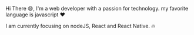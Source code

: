 Hi There 😄, I'm a web developer with a passion for technology. my favorite language is javascript ❤️

I am currently focusing on nodeJS, React and React Native. 🔥
